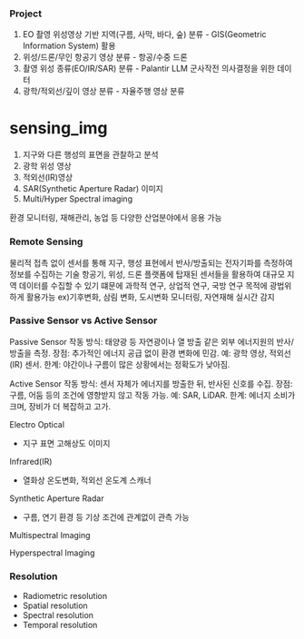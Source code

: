 ### Project
1. EO 촬영 위성영상 기반 지역(구름, 사막, 바다, 숲) 분류 - GIS(Geometric Information System) 활용
2. 위성/드론/무인 항공기 영상 분류  -  항공/수중 드론
3. 촬영 위성 종류(EO/IR/SAR) 분류  -  Palantir LLM 군사작전 의사결정을 위한 데이터
4. 광학/적외선/깊이 영상 분류 - 자율주행 영상 분류




# sensing_img

1. 지구와 다른 행성의 표면을 관찰하고 분석
2. 광학 위성 영상
3. 적외선(IR)영상
4. SAR(Synthetic Aperture Radar) 이미지
5. Multi/Hyper Spectral imaging

환경 모니터링, 재해관리, 농업 등 다양한 산업분야에서 응용 가능


### Remote Sensing
물리적 접촉 없이 센서를 통해 지구, 행성 표현에서 반사/방출되는 전자기파를 측정하여 정보를 수집하는 기술
항공기, 위성, 드론 플랫폼에 탑재된 센서들을 활용하여 대규모 지역 데이터를 수집할 수 있기 떄문에 과학적 연구, 상업적 연구, 국방 연구 목적에 광법위하게 활용가능
ex)기후변화, 삼림 변화, 도시변화 모니터링, 자연재해 실시간 감지

### Passive Sensor vs Active Sensor

Passive Sensor
작동 방식: 태양광 등 자연광이나 열 방출 같은 외부 에너지원의 반사/방출을 측정.
장점: 추가적인 에너지 공급 없이 환경 변화에 민감.
예: 광학 영상, 적외선(IR) 센서.
한계: 야간이나 구름이 많은 상황에서는 정확도가 낮아짐.

Active Sensor
작동 방식: 센서 자체가 에너지를 방출한 뒤, 반사된 신호를 수집.
장점: 구름, 어둠 등의 조건에 영향받지 않고 작동 가능.
예: SAR, LiDAR.
한계: 에너지 소비가 크며, 장비가 더 복잡하고 고가.


Electro Optical
- 지구 표면 고해상도 이미지

Infrared(IR)
- 열화상 온도변화, 적외선 온도계 스캐너

Synthetic Aperture Radar
- 구름, 연기 환경 등 기상 조건에 관계없이 관측 가능

Multispectral Imaging

Hyperspectral Imaging

### Resolution
- Radiometric resolution
- Spatial resolution
- Spectral resolution
- Temporal resolution


